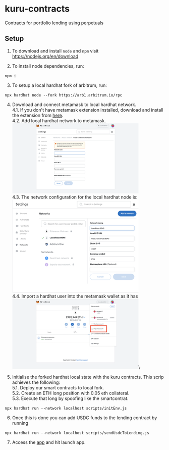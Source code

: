 # kuru-contracts
Contracts for portfolio lending using perpetuals

## Setup
1. To download and install `node` and `npm` visit https://nodejs.org/en/download

2. To install node dependencies, run:
```
npm i
```

3. To setup a local hardhat fork of arbitrum, run:
```
npx hardhat node --fork https://arb1.arbitrum.io/rpc
```

4. Download and connect metamask to local hardhat network.\
4.1. If you don't have metamask extension installed, download and install the extension from [here](https://metamask.io/download/).\
4.2. Add local hardhat network to metamask.\
<img src="images/metamaskAddNetwork.png" width="400">\
4.3. The network configuration for the local hardhat node is:\
<img src="images/networkConfig.png" width="400">\
4.4. Import a hardhat user into the metamask wallet as it has\
<img src="images/importAccount.png" width="400">\

5. Initialise the forked hardhat local state with the kuru contracts. This scrip achieves the following:\
5.1. Deploy our smart contracts to local fork. \
5.2. Create an ETH long position with 0.05 eth collateral. \
5.3. Execute that long by spoofing like the smartcontrat.
```
npx hardhat run --network localhost scripts/initEnv.js
```

6. Once this is done you can add USDC funds to the lending contract by running
```
npx hardhat run --network localhost scripts/sendUsdcToLending.js
```

7. Access the [app](https://kuru-fi.vercel.app/) and hit launch app.
